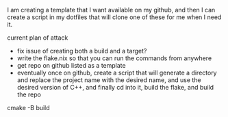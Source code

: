 I am creating a template that I want available on my github, and then I can create a script in my dotfiles that will clone one of these for me when I need it.

current plan of attack
- fix issue of creating both a build and a target?
- write the flake.nix so that you can run the commands from anywhere
- get repo on github listed as a template
- eventually once on github, create a script that will generate a directory and replace the project name with the desired name, and use the desired version of C++, and finally cd into it, build the flake, and build the repo


cmake -B build
